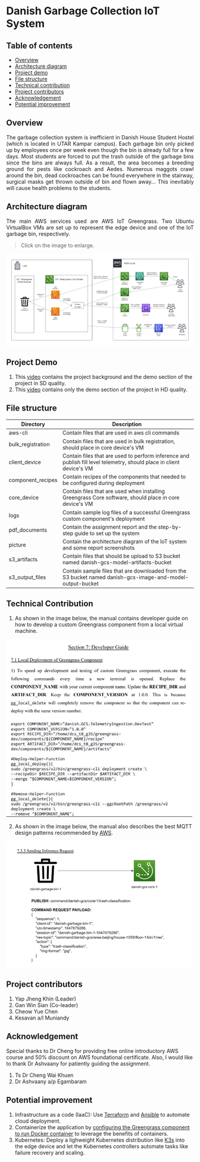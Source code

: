 # Danish Garbage Collection IoT System

## Table of contents
- [Overview](#overview)
- [Architecture diagram](#architecture-diagram)
- [Project demo](#project-demo)
- [File structure](#file-structure)
- [Technical contribution](#technical-contribution)
- [Project contributors](#project-contributors)
- [Acknowledgement](#acknowledgement)
- [Potential improvement](#potential-improvement)

## Overview
<p align="justify">The garbage collection system is inefficient in Danish House Student Hostel (which is located in UTAR Kampar campus). Each garbage bin only picked up by employees once per week even though the bin is already full for a few days. Most students are forced to put the trash outside of the garbage bins since the  bins are always full. As a result, the area becomes a breeding ground for pests like cockroach and Aedes. Numerous maggots crawl around the bin, dead cockroaches can be found everywhere in the stairway, surgical masks get thrown outside of bin and flown away... This inevitably will cause health problems to the students.</p>

## Architecture diagram
<p align="justify">The main AWS services used are  AWS IoT Greengrass. Two Ubuntu VirtualBox VMs are set up to represent the edge device and one of the IoT garbage bin, respectively.</p>

> Click on the image to enlarge. 

![Architecture diagram of garbage collection IoT system](./picture/architecture-diagram.png)

## Project Demo
1. This [video](https://drive.google.com/file/d/1TU0DOtnLf_ZGE4_ZxR7VjM9j-9bCatRP/view?usp=sharing) contains the project background and the demo section of the project in SD quality.
2. This [video](https://www.youtube.com/watch?v=oVDfd2V8ZWI) contains only the demo section of the project in HD quality.

## File structure 

| Directory | Description |
| --- | --- |
| aws-cli | Contain files that are used in aws cli commands |
| bulk_registration | Contain files that are used in bulk registration, should place in core device's VM |
| client_device | Contain files that are used to perform inference and publish fill level telemetry, should place in client device's VM |
| component_recipes | Contain recipes of the components that needed to be configured during deployment |
| core_device | Contain files that are used when installing Greengrass Core software, should place in core device's VM |
| logs | Contain sample log files of a successful Greengrass custom component's deployment |
| pdf_documents | Contain the assignment report and the step-by-step guide to set up the system |
| picture | Contain the architecture diagram of the IoT system and some report screenshots |
| s3_artifacts | Contain files that should be upload to S3 bucket named danish-gcs-model-artifacts-bucket |
| s3_output_files | Contain sample files that are downloaded from the S3 bucket named danish-gcs-image-and-model-output-bucket |


## Technical Contribution

1. As shown in the image below, the manual contains developer guide on how to develop a custom Greengrass component from a local virtual machine.

<img alt="Developer guide on developing custom Greengrass component" src="./picture/manual-guide-1.png" width="500">

2. As shown in the image below, the manual also describes the best MQTT design patterns recommended by [AWS](https://docs.aws.amazon.com/whitepapers/latest/designing-mqtt-topics-aws-iot-core/designing-mqtt-topics-aws-iot-core.html). 

<img alt="Developer guide on the MQTT best practices" src="./picture/manual-guide-2.png" width="500">

## Project contributors
1. Yap Jheng Khin (Leader)
2. Gan Win Sian (Co-leader)
3. Cheow Yue Chen
4. Kesavan a/l Muniandy

## Acknowledgement
Special thanks to Dr Cheng for providing free online introductory AWS course and 50% discount on AWS foundational certificate. Also, I would like to thank Dr Ashvaany for patiently guiding the assignment.
1. Ts Dr Cheng Wai Khuen
2. Dr Ashvaany a/p Egambaram

## Potential improvement
1. Infrastructure as a code (IaaC): Use [Terraform](https://www.terraform.io/) and [Ansible](https://www.ansible.com/) to automate cloud deployment.
2. Containerize the application by [configuring the Greengrass component to run Docker container](https://docs.aws.amazon.com/greengrass/v2/developerguide/run-docker-container.html) to leverage the benefits of containers.
3. Kubernetes: Deploy a lighweight Kubernetes distribution like [K3s](https://k3s.io/) into the edge device and let the Kubernetes controllers automate tasks like failure recovery and scaling.
